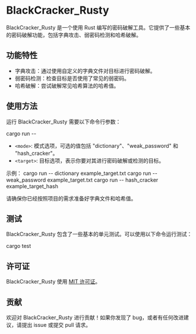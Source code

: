 # BlackCracker_Rusty

BlackCracker_Rusty 是一个使用 Rust 编写的密码破解工具。它提供了一些基本的密码破解功能，包括字典攻击、弱密码检测和哈希破解。

## 功能特性

- 字典攻击：通过使用自定义的字典文件对目标进行密码破解。
- 弱密码检测：检查目标是否使用了常见的弱密码。
- 哈希破解：尝试破解常见哈希算法的哈希值。

## 使用方法

运行 BlackCracker_Rusty 需要以下命令行参数：

cargo run -- <mode> <target>

- `<mode>`: 模式选项，可选的值包括 "dictionary"、"weak_password" 和 "hash_cracker"。
- `<target>`: 目标选项，表示你要对其进行密码破解或检测的目标。

示例：
cargo run -- dictionary example_target.txt
cargo run -- weak_password example_target.txt
cargo run -- hash_cracker example_target_hash


请确保你已经按照项目的需求准备好字典文件和哈希值。

## 测试

BlackCracker_Rusty 包含了一些基本的单元测试。可以使用以下命令运行测试：

cargo test

## 许可证

BlackCracker_Rusty 使用 [MIT 许可证](LICENSE)。

## 贡献

欢迎对 BlackCracker_Rusty 进行贡献！如果你发现了 bug，或者有任何改进建议，请提出 issue 或提交 pull 请求。

